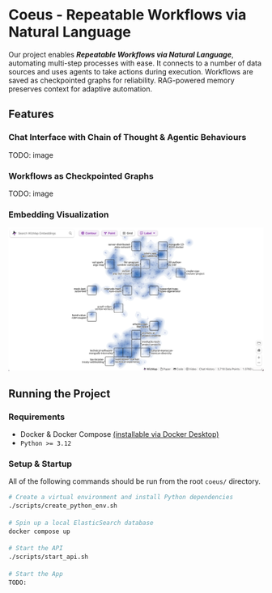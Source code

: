 # Coeus - Repeatable Workflows via Natural Language

Our project enables __*Repeatable Workflows via Natural Language*__, automating multi-step processes with ease. It connects to a number of data sources and uses agents to take actions during execution. Workflows are saved as checkpointed graphs for reliability. RAG-powered memory preserves context for adaptive automation.

## Features

### Chat Interface with Chain of Thought & Agentic Behaviours

TODO: image

### Workflows as Checkpointed Graphs

TODO: image

### Embedding Visualization

![Embedding Visualization](assets/embedding-visualization.png)

## Running the Project

### Requirements

- Docker & Docker Compose [(installable via Docker Desktop)](https://www.docker.com/products/docker-desktop/)
- `Python >= 3.12`

### Setup & Startup

All of the following commands should be run from the root `coeus/` directory.

```sh
# Create a virtual environment and install Python dependencies
./scripts/create_python_env.sh

# Spin up a local ElasticSearch database
docker compose up

# Start the API
./scripts/start_api.sh

# Start the App
TODO:
```
